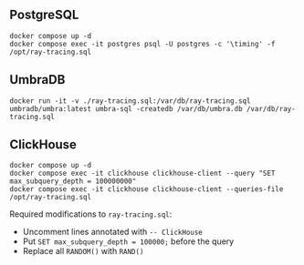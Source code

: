 ## PostgreSQL
```shell
docker compose up -d
docker compose exec -it postgres psql -U postgres -c '\timing' -f /opt/ray-tracing.sql
```

## UmbraDB
```shell
docker run -it -v ./ray-tracing.sql:/var/db/ray-tracing.sql umbradb/umbra:latest umbra-sql -createdb /var/db/umbra.db /var/db/ray-tracing.sql
```

## ClickHouse
```shell
docker compose up -d
docker compose exec -it clickhouse clickhouse-client --query "SET max_subquery_depth = 100000000"
docker compose exec -it clickhouse clickhouse-client --queries-file /opt/ray-tracing.sql
```

Required modifications to `ray-tracing.sql`:
- Uncomment lines annotated with `-- ClickHouse`
- Put `SET max_subquery_depth = 100000;` before the query
- Replace all `RANDOM()` with `RAND()`
